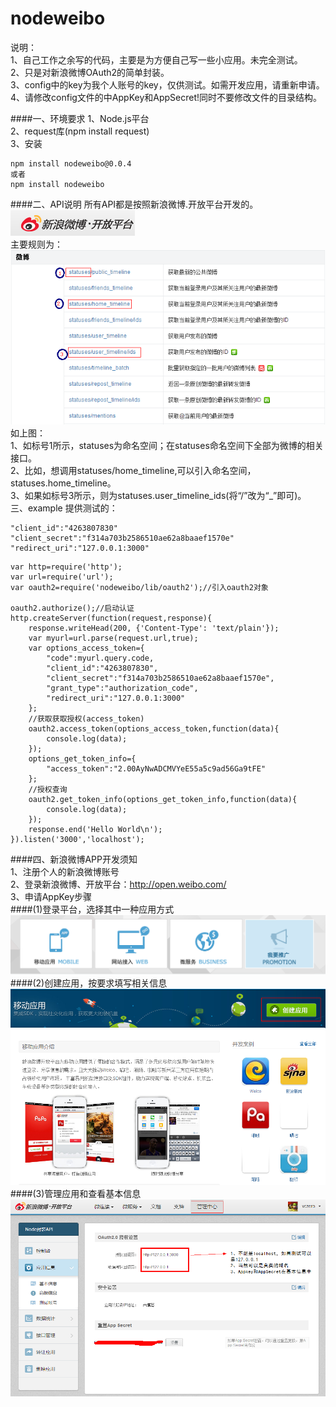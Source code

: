 nodeweibo
=========
说明：   
1、自己工作之余写的代码，主要是为方便自己写一些小应用。未完全测试。   
2、只是对新浪微博OAuth2的简单封装。   
3、config中的key为我个人账号的key，仅供测试。如需开发应用，请重新申请。     
4、请修改config文件的中AppKey和AppSecret!同时不要修改文件的目录结构。 

####一、环境要求
1、Node.js平台   
2、request库(npm install request)   
3、安装
```    
npm install nodeweibo@0.0.4      
或者   
npm install nodeweibo  
``` 
####二、API说明
所有API都是按照新浪微博.开放平台开发的。   
![Alt text](weibo.png)     
主要规则为：
![Alt text](api.png)      
如上图：    
1、如标号1所示，statuses为命名空间；在statuses命名空间下全部为微博的相关接口。    
2、比如，想调用statuses/home_timeline,可以引入命名空间，statuses.home_timeline。       
3、如果如标号3所示，则为statuses.user_timeline_ids(将“/”改为“_”即可)。   
三、example
提供测试的：
```
"client_id":"4263807830"
"client_secret":"f314a703b2586510ae62a8baaef1570e"
"redirect_uri":"127.0.0.1:3000"
```  
```    
var http=require('http');    
var url=require('url');    
var oauth2=require('nodeweibo/lib/oauth2');//引入oauth2对象      
 
oauth2.authorize();//启动认证   
http.createServer(function(request,response){   
    response.writeHead(200, {'Content-Type': 'text/plain'});   
    var myurl=url.parse(request.url,true);   
    var options_access_token={   
        "code":myurl.query.code,   
        "client_id":"4263807830",    
        "client_secret":"f314a703b2586510ae62a8baaef1570e",   
        "grant_type":"authorization_code",    
        "redirect_uri":"127.0.0.1:3000"   
    };   
	//获取获取授权(access_token)   
    oauth2.access_token(options_access_token,function(data){   
        console.log(data);   
    });   
    options_get_token_info={   
        "access_token":"2.00AyNwADCMVYeE55a5c9ad56Ga9tFE"   
    };   
	//授权查询   
    oauth2.get_token_info(options_get_token_info,function(data){   
        console.log(data);   
    });   
    response.end('Hello World\n');   
}).listen('3000','localhost');   
```  
####四、新浪微博APP开发须知      
1、注册个人的新浪微博账号  
2、登录新浪微博、开放平台：http://open.weibo.com/   
3、申请AppKey步骤       
####(1)登录平台，选择其中一种应用方式   
![Alt text](1.png)          
####(2)创建应用，按要求填写相关信息   
![Alt text](2.png)     
####(3)管理应用和查看基本信息        
![Alt text](3.png)     


